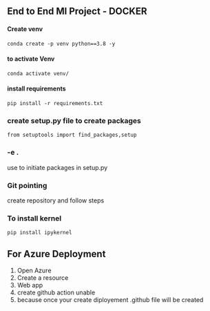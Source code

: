 ## End to End Ml Project - DOCKER

#### Create venv
```
conda create -p venv python==3.8 -y  
```

#### to activate Venv
```
conda activate venv/
```

#### install requirements
```
pip install -r requirements.txt
```

### create setup.py file to create packages 

````
from setuptools import find_packages,setup
````

### -e . 
use to initiate packages in setup.py


### Git pointing

create repository and follow steps

### To install kernel
````
pip install ipykernel
````

## For Azure Deployment
1. Open Azure
2. Create a resource
3. Web app
4. create github action unable
5. because once your create diployement .github file will be created

